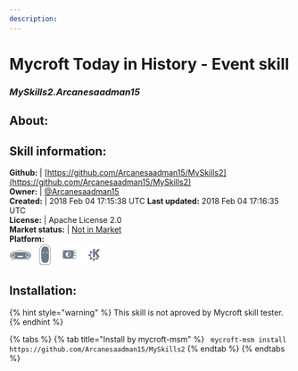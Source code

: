 ```yaml
---
description: 
---
```


# Mycroft Today in History - Event skill  
### _MySkills2.Arcanesaadman15_  
## About:  


## Skill information:  
**Github:** | [https://github.com/Arcanesaadman15/MySkills2](https://github.com/Arcanesaadman15/MySkills2)  
**Owner:** | [@Arcanesaadman15](https://github.com/Arcanesaadman15)  
**Created:** | 2018 Feb 04 17:15:38 UTC  **Last updated:** 2018 Feb 04 17:16:35 UTC  
**License:** | Apache License 2.0  
**Market status:** | [Not in Market](https://market.mycroft.ai/skill/)  
**Platform:**  
 ![Mark I](../.gitbook/assets/mark-1-icon.png)  ![Mark II](../.gitbook/assets/mark-2-icon.png)  ![Picroft](../.gitbook/assets/picroft-icon.png)  ![plasmoid](../.gitbook/assets/kde.png)   
## Installation:  
{% hint style="warning" %}
This skill is not aproved by Mycroft skill tester.
{% endhint %}
    
{% tabs %}
{% tab title="Install by mycroft-msm" %}
``` mycroft-msm install https://github.com/Arcanesaadman15/MySkills2```
{% endtab %}
  {% endtabs %}
  